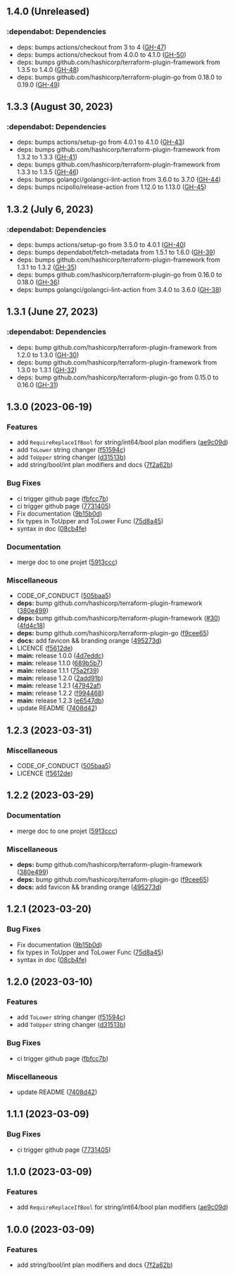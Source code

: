 ## 1.4.0 (Unreleased)

### :dependabot: **Dependencies**

* deps: bumps actions/checkout from 3 to 4 ([GH-47](https://github.com/orange-cloudavenue/terraform-provider-cloudavenue/issues/47))
* deps: bumps actions/checkout from 4.0.0 to 4.1.0 ([GH-50](https://github.com/orange-cloudavenue/terraform-provider-cloudavenue/issues/50))
* deps: bumps github.com/hashicorp/terraform-plugin-framework from 1.3.5 to 1.4.0 ([GH-48](https://github.com/orange-cloudavenue/terraform-provider-cloudavenue/issues/48))
* deps: bumps github.com/hashicorp/terraform-plugin-go from 0.18.0 to 0.19.0 ([GH-49](https://github.com/orange-cloudavenue/terraform-provider-cloudavenue/issues/49))

## 1.3.3 (August 30, 2023)

### :dependabot: **Dependencies**

* deps: bumps actions/setup-go from 4.0.1 to 4.1.0 ([GH-43](https://github.com/orange-cloudavenue/terraform-provider-cloudavenue/issues/43))
* deps: bumps github.com/hashicorp/terraform-plugin-framework from 1.3.2 to 1.3.3 ([GH-41](https://github.com/orange-cloudavenue/terraform-provider-cloudavenue/issues/41))
* deps: bumps github.com/hashicorp/terraform-plugin-framework from 1.3.3 to 1.3.5 ([GH-46](https://github.com/orange-cloudavenue/terraform-provider-cloudavenue/issues/46))
* deps: bumps golangci/golangci-lint-action from 3.6.0 to 3.7.0 ([GH-44](https://github.com/orange-cloudavenue/terraform-provider-cloudavenue/issues/44))
* deps: bumps ncipollo/release-action from 1.12.0 to 1.13.0 ([GH-45](https://github.com/orange-cloudavenue/terraform-provider-cloudavenue/issues/45))

## 1.3.2 (July  6, 2023)

### :dependabot: **Dependencies**

* deps: bumps actions/setup-go from 3.5.0 to 4.0.1 ([GH-40](https://github.com/orange-cloudavenue/terraform-provider-cloudavenue/issues/40))
* deps: bumps dependabot/fetch-metadata from 1.5.1 to 1.6.0 ([GH-39](https://github.com/orange-cloudavenue/terraform-provider-cloudavenue/issues/39))
* deps: bumps github.com/hashicorp/terraform-plugin-framework from 1.3.1 to 1.3.2 ([GH-35](https://github.com/orange-cloudavenue/terraform-provider-cloudavenue/issues/35))
* deps: bumps github.com/hashicorp/terraform-plugin-go from 0.16.0 to 0.18.0 ([GH-36](https://github.com/orange-cloudavenue/terraform-provider-cloudavenue/issues/36))
* deps: bumps golangci/golangci-lint-action from 3.4.0 to 3.6.0 ([GH-38](https://github.com/orange-cloudavenue/terraform-provider-cloudavenue/issues/38))

## 1.3.1 (June 27, 2023)

### :dependabot: **Dependencies**

* deps: bump github.com/hashicorp/terraform-plugin-framework from 1.2.0 to 1.3.0 ([GH-30](https://github.com/orange-cloudavenue/terraform-provider-cloudavenue/issues/30))
* deps: bump github.com/hashicorp/terraform-plugin-framework from 1.3.0 to 1.3.1 ([GH-32](https://github.com/orange-cloudavenue/terraform-provider-cloudavenue/issues/32))
* deps: bump github.com/hashicorp/terraform-plugin-go from 0.15.0 to 0.16.0 ([GH-31](https://github.com/orange-cloudavenue/terraform-provider-cloudavenue/issues/31))

## 1.3.0 (2023-06-19)

### Features

* add `RequireReplaceIfBool` for string/int64/bool plan modifiers ([ae9c09d](https://github.com/FrangipaneTeam/terraform-plugin-framework-planmodifiers/commit/ae9c09dc7ad542110d7a8f1c34033ed246283f05))
* add `ToLower` string changer ([f51594c](https://github.com/FrangipaneTeam/terraform-plugin-framework-planmodifiers/commit/f51594c372a7101505bf14c74467eaae877f9b6d))
* add `ToUpper` string changer ([d31513b](https://github.com/FrangipaneTeam/terraform-plugin-framework-planmodifiers/commit/d31513b0877ba7b3fdc4cdd2616ebd56889cd605))
* add string/bool/int plan modifiers and docs ([7f2a62b](https://github.com/FrangipaneTeam/terraform-plugin-framework-planmodifiers/commit/7f2a62bdf65e409f16c393e5d9715a149a38a3f2))

### Bug Fixes

* ci trigger github page ([fbfcc7b](https://github.com/FrangipaneTeam/terraform-plugin-framework-planmodifiers/commit/fbfcc7b5b97094c72daf61336a2e8bad709cecce))
* ci trigger github page ([7731405](https://github.com/FrangipaneTeam/terraform-plugin-framework-planmodifiers/commit/77314051f770e1f9686e55b8ca244668693c473b))
* Fix documentation ([9b15b0d](https://github.com/FrangipaneTeam/terraform-plugin-framework-planmodifiers/commit/9b15b0d081fc4273298467b7484ee0c342b43146))
* fix types in ToUpper and ToLower Func ([75d8a45](https://github.com/FrangipaneTeam/terraform-plugin-framework-planmodifiers/commit/75d8a45823b7384e397a000bf027e73a5997d884))
* syntax in doc ([08cb4fe](https://github.com/FrangipaneTeam/terraform-plugin-framework-planmodifiers/commit/08cb4fe793bfcdae344d3fb01200b96c8a23e853))

### Documentation

* merge doc to one projet ([5913ccc](https://github.com/FrangipaneTeam/terraform-plugin-framework-planmodifiers/commit/5913ccc947cd7982f6d4b3dbbc8c842bd2d7f51c))

### Miscellaneous

* CODE_OF_CONDUCT ([505baa5](https://github.com/FrangipaneTeam/terraform-plugin-framework-planmodifiers/commit/505baa54e9cda726cf409d31fc6444c996c630fe))
* **deps:** bump github.com/hashicorp/terraform-plugin-framework ([380e499](https://github.com/FrangipaneTeam/terraform-plugin-framework-planmodifiers/commit/380e49938e47200ac1d13f5626833b249963d70f))
* **deps:** bump github.com/hashicorp/terraform-plugin-framework ([#30](https://github.com/FrangipaneTeam/terraform-plugin-framework-planmodifiers/issues/30)) ([4fd4c18](https://github.com/FrangipaneTeam/terraform-plugin-framework-planmodifiers/commit/4fd4c186fb34ca64c3838279436f938ad0ff853f))
* **deps:** bump github.com/hashicorp/terraform-plugin-go ([f9cee65](https://github.com/FrangipaneTeam/terraform-plugin-framework-planmodifiers/commit/f9cee65dac07040984683c51f8c2ec6983619731))
* **docs:** add favicon && branding orange ([495273d](https://github.com/FrangipaneTeam/terraform-plugin-framework-planmodifiers/commit/495273d6fa36cb2025dcc60b016b09c6b9f1ed09))
* LICENCE ([f5612de](https://github.com/FrangipaneTeam/terraform-plugin-framework-planmodifiers/commit/f5612dea20d4c12e6ce632103fdeb388a0a86928))
* **main:** release 1.0.0 ([4d7eddc](https://github.com/FrangipaneTeam/terraform-plugin-framework-planmodifiers/commit/4d7eddcfb2ec548afe105b6477388372223e8534))
* **main:** release 1.1.0 ([689b5b7](https://github.com/FrangipaneTeam/terraform-plugin-framework-planmodifiers/commit/689b5b71826fac24738796c0d48ec4501e97aa31))
* **main:** release 1.1.1 ([75a2f39](https://github.com/FrangipaneTeam/terraform-plugin-framework-planmodifiers/commit/75a2f39c2d243b51e0ea132d92a1df046904571e))
* **main:** release 1.2.0 ([2add91b](https://github.com/FrangipaneTeam/terraform-plugin-framework-planmodifiers/commit/2add91bebabdaea19509fadbc813713180b9bdf1))
* **main:** release 1.2.1 ([47942af](https://github.com/FrangipaneTeam/terraform-plugin-framework-planmodifiers/commit/47942afdbe015e409695d35ece834c34b010dd90))
* **main:** release 1.2.2 ([f994468](https://github.com/FrangipaneTeam/terraform-plugin-framework-planmodifiers/commit/f994468a0a61e1c4701105dcdeec89f120b73e31))
* **main:** release 1.2.3 ([e6547db](https://github.com/FrangipaneTeam/terraform-plugin-framework-planmodifiers/commit/e6547db7be4859bb5b1e03b15fe2fa34d5de4f2f))
* update README ([7408d42](https://github.com/FrangipaneTeam/terraform-plugin-framework-planmodifiers/commit/7408d42fba7eceb314fb2af76d2742396fd699e2))

## 1.2.3 (2023-03-31)

### Miscellaneous

* CODE_OF_CONDUCT ([505baa5](https://github.com/FrangipaneTeam/terraform-plugin-framework-planmodifiers/commit/505baa54e9cda726cf409d31fc6444c996c630fe))
* LICENCE ([f5612de](https://github.com/FrangipaneTeam/terraform-plugin-framework-planmodifiers/commit/f5612dea20d4c12e6ce632103fdeb388a0a86928))

## 1.2.2 (2023-03-29)

### Documentation

* merge doc to one projet ([5913ccc](https://github.com/FrangipaneTeam/terraform-plugin-framework-planmodifiers/commit/5913ccc947cd7982f6d4b3dbbc8c842bd2d7f51c))

### Miscellaneous

* **deps:** bump github.com/hashicorp/terraform-plugin-framework ([380e499](https://github.com/FrangipaneTeam/terraform-plugin-framework-planmodifiers/commit/380e49938e47200ac1d13f5626833b249963d70f))
* **deps:** bump github.com/hashicorp/terraform-plugin-go ([f9cee65](https://github.com/FrangipaneTeam/terraform-plugin-framework-planmodifiers/commit/f9cee65dac07040984683c51f8c2ec6983619731))
* **docs:** add favicon && branding orange ([495273d](https://github.com/FrangipaneTeam/terraform-plugin-framework-planmodifiers/commit/495273d6fa36cb2025dcc60b016b09c6b9f1ed09))

## 1.2.1 (2023-03-20)

### Bug Fixes

* Fix documentation ([9b15b0d](https://github.com/FrangipaneTeam/terraform-plugin-framework-planmodifiers/commit/9b15b0d081fc4273298467b7484ee0c342b43146))
* fix types in ToUpper and ToLower Func ([75d8a45](https://github.com/FrangipaneTeam/terraform-plugin-framework-planmodifiers/commit/75d8a45823b7384e397a000bf027e73a5997d884))
* syntax in doc ([08cb4fe](https://github.com/FrangipaneTeam/terraform-plugin-framework-planmodifiers/commit/08cb4fe793bfcdae344d3fb01200b96c8a23e853))

## 1.2.0 (2023-03-10)

### Features

* add `ToLower` string changer ([f51594c](https://github.com/FrangipaneTeam/terraform-plugin-framework-planmodifiers/commit/f51594c372a7101505bf14c74467eaae877f9b6d))
* add `ToUpper` string changer ([d31513b](https://github.com/FrangipaneTeam/terraform-plugin-framework-planmodifiers/commit/d31513b0877ba7b3fdc4cdd2616ebd56889cd605))

### Bug Fixes

* ci trigger github page ([fbfcc7b](https://github.com/FrangipaneTeam/terraform-plugin-framework-planmodifiers/commit/fbfcc7b5b97094c72daf61336a2e8bad709cecce))

### Miscellaneous

* update README ([7408d42](https://github.com/FrangipaneTeam/terraform-plugin-framework-planmodifiers/commit/7408d42fba7eceb314fb2af76d2742396fd699e2))

## 1.1.1 (2023-03-09)

### Bug Fixes

* ci trigger github page ([7731405](https://github.com/FrangipaneTeam/terraform-plugin-framework-planmodifiers/commit/77314051f770e1f9686e55b8ca244668693c473b))

## 1.1.0 (2023-03-09)

### Features

* add `RequireReplaceIfBool` for string/int64/bool plan modifiers ([ae9c09d](https://github.com/FrangipaneTeam/terraform-plugin-framework-planmodifiers/commit/ae9c09dc7ad542110d7a8f1c34033ed246283f05))

## 1.0.0 (2023-03-09)

### Features

* add string/bool/int plan modifiers and docs ([7f2a62b](https://github.com/FrangipaneTeam/terraform-plugin-framework-planmodifiers/commit/7f2a62bdf65e409f16c393e5d9715a149a38a3f2))
